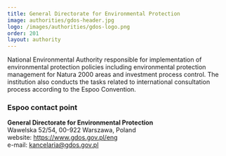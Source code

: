 ```yaml
---
title: General Directorate for Environmental Protection
image: authorities/gdos-header.jpg
logo: /images/authorities/gdos-logo.png
order: 201
layout: authority
---
```


National Environmental Authority responsible for implementation of environmental protection policies 
including environmental protection management for Natura 2000 areas and investment process control.
The institution also conducts the tasks related to international consultation process according to the Espoo Convention.

### Espoo contact point

**General Directorate for Environmental Protection**  
Wawelska 52/54, 00-922 Warszawa, Poland  
website: <https://www.gdos.gov.pl/eng>  
e-mail: <kancelaria@gdos.gov.pl>  
